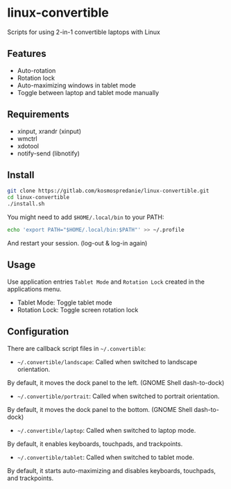 # linux-convertible

Scripts for using 2-in-1 convertible laptops with Linux

## Features

- Auto-rotation
- Rotation lock
- Auto-maximizing windows in tablet mode
- Toggle between laptop and tablet mode manually

## Requirements

- xinput, xrandr (xinput)
- wmctrl
- xdotool
- notify-send (libnotify)

## Install

```sh
git clone https://gitlab.com/kosmospredanie/linux-convertible.git
cd linux-convertible
./install.sh
```

You might need to add `$HOME/.local/bin` to your PATH:

```sh
echo 'export PATH="$HOME/.local/bin:$PATH"' >> ~/.profile
```

And restart your session. (log-out & log-in again)

## Usage

Use application entries `Tablet Mode` and `Rotation Lock` created in the
applications menu.

- Tablet Mode: Toggle tablet mode
- Rotation Lock: Toggle screen rotation lock

## Configuration

There are callback script files in `~/.convertible`:

- `~/.convertible/landscape`: Called when switched to landscape orientation.

By default, it moves the dock panel to the left. (GNOME Shell dash-to-dock)

- `~/.convertible/portrait`: Called when switched to portrait orientation.

By default, it moves the dock panel to the bottom. (GNOME Shell dash-to-dock)

- `~/.convertible/laptop`: Called when switched to laptop mode.

By default, it enables keyboards, touchpads, and trackpoints.

- `~/.convertible/tablet`: Called when switched to tablet mode.

By default, it starts auto-maximizing and disables keyboards, touchpads, and
trackpoints.

